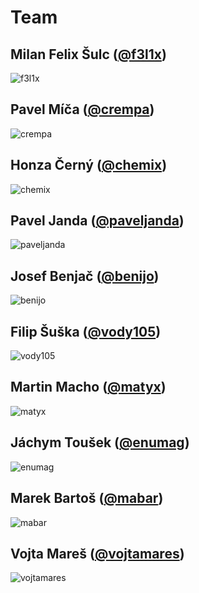 # Team

## Milan Felix Šulc ([@f3l1x](https://github.com/f3l1x))

![f3l1x]

## Pavel Míča ([@crempa](https://github.com/crempa))

![crempa]

## Honza Černý ([@chemix](https://github.com/chemix))

![chemix]

## Pavel Janda ([@paveljanda](https://github.com/paveljanda))

![paveljanda]

## Josef Benjač ([@benijo](https://github.com/benijo))

![benijo]

## Filip Šuška ([@vody105](https://github.com/vody105))

![vody105]

## Martin Macho ([@matyx](https://github.com/matyx))

![matyx]

## Jáchym Toušek ([@enumag](https://github.com/enumag))

![enumag]

## Marek Bartoš ([@mabar](https://github.com/mabar))

![mabar]

## Vojta Mareš ([@vojtamares](https://github.com/vojtamares))

![vojtamares]


[f3l1x]: https://avatars0.githubusercontent.com/u/538058?s=96&v=4
[crempa]: https://avatars0.githubusercontent.com/u/374282?s=96&v=4
[chemix]: https://avatars0.githubusercontent.com/u/42802?s=96&v=4
[paveljanda]: https://avatars0.githubusercontent.com/u/1488874?s=96&v=4
[benijo]: https://avatars0.githubusercontent.com/u/6731626?s=96&v=4
[vody105]: https://avatars0.githubusercontent.com/u/22433893?s=96&v=4
[matyx]: https://avatars0.githubusercontent.com/u/7956225?s=96&v=4
[enumag]: https://avatars0.githubusercontent.com/u/539462?s=96&v=4
[mabar]: https://avatars0.githubusercontent.com/u/20974277?s=96&v=4
[vojtamares]: https://avatars0.githubusercontent.com/u/7180610?s=96&v=4